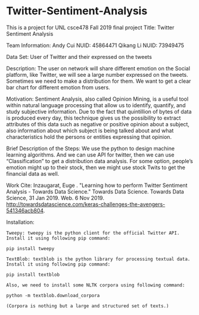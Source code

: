 # Twitter-Sentiment-Analysis
This is a project for UNL csce478 Fall 2019 final project 
Title: Twitter Sentiment Analysis

Team Information: 	Andy Cui	NUID: 45864471
Qikang Li	NUID: 73949475
			

Data Set: User of Twitter and their expressed on the tweets

Description: The user on network will share different emotion on the Social platform, like Twitter, we will see a large number expressed on the tweets. Sometimes we need to make a distribution for them. We want to get a clear bar chart for different emotion from users. 

Motivation: Sentiment Analysis, also called Opinion Mining, is a useful tool within natural language processing that allow us to identify, quantify, and study subjective information. Due to the fact that quintillion of bytes of data is produced every day, this technique gives us the possibility to extract attributes of this data such as negative or positive opinion about a subject, also information about which subject is being talked about and what characteristics hold the persons or entities expressing that opinion.

Brief Description of the Steps: We use the python to design machine learning algorithms. And we can use API for twitter, then we can use “Classification” to get a distribution data analysis. For some option, people’s emotion might up to their stock, then we might use stock Twits to get the financial data as well.

Work Cite: Inzaugarat, Euge . "Learning how to perform Twitter Sentiment Analysis - Towards Data Science." Towards Data Science. Towards Data Science, 31 Jan 2019. Web. 6 Nov 2019. <http://towardsdatascience.com/keras-challenges-the-avengers-541346acb804>.



Installation:

    Tweepy: tweepy is the python client for the official Twitter API.
    Install it using following pip command:

    pip install tweepy

    TextBlob: textblob is the python library for processing textual data.
    Install it using following pip command:

    pip install textblob

    Also, we need to install some NLTK corpora using following command:

    python -m textblob.download_corpora

    (Corpora is nothing but a large and structured set of texts.)
